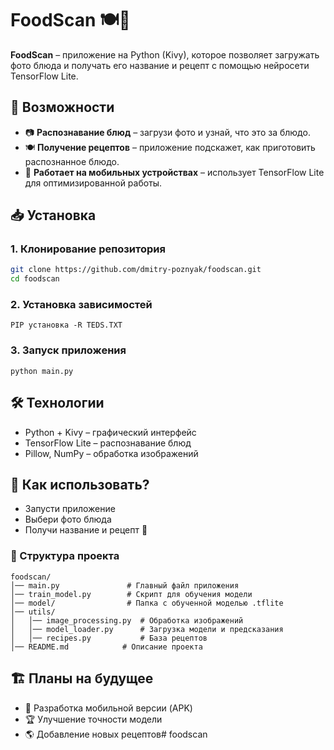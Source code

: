 # FoodScan 🍽📸

**FoodScan** – приложение на Python (Kivy), которое позволяет загружать фото блюда и получать его название и рецепт с помощью нейросети TensorFlow Lite.

## 🔹 Возможности
- 📷 **Распознавание блюд** – загрузи фото и узнай, что это за блюдо.
- 🍽 **Получение рецептов** – приложение подскажет, как приготовить распознанное блюдо.
- 🚀 **Работает на мобильных устройствах** – использует TensorFlow Lite для оптимизированной работы.

## 📥 Установка
### 1. Клонирование репозитория
```bash
git clone https://github.com/dmitry-poznyak/foodscan.git
cd foodscan
```
### 2. Установка зависимостей

```
PIP установка -R TEDS.TXT
```
### 3. Запуск приложения

```
python main.py
```
## 🛠 Технологии
* Python + Kivy – графический интерфейс
* TensorFlow Lite – распознавание блюд
* Pillow, NumPy – обработка изображений

## 📸 Как использовать?
* Запусти приложение
* Выбери фото блюда
* Получи название и рецепт 🍕

### 📂 Структура проекта
```
foodscan/
│── main.py               # Главный файл приложения
│── train_model.py        # Скрипт для обучения модели
│── model/                # Папка с обученной моделью .tflite
│── utils/
│   │── image_processing.py  # Обработка изображений
│   │── model_loader.py      # Загрузка модели и предсказания
│   │── recipes.py           # База рецептов
│── README.md            # Описание проекта
```

## 🏗 Планы на будущее
* 📱 Разработка мобильной версии (APK)
* 🏆 Улучшение точности модели
* 🌎 Добавление новых рецептов#   f o o d s c a n 
 
 
